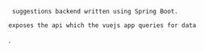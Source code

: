 ```
 suggestions backend written using Spring Boot.
```

```
exposes the api which the vuejs app queries for data
```

.
